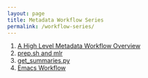 ```yaml
---
layout: page
title: Metadata Workflow Series
permalink: /workflow-series/
---
```

1. [A High Level Metadata Workflow Overview](https://blackerby.github.io/2022/11/22/llc-workflow.html)
2. [prep.sh and mlr](https://blackerby.github.io/2022/11/23/prep.html)
3. [get_summaries.py](https://blackerby.github.io/2022/11/24/get-summaries.html)
4. [Emacs Workflow](https://blackerby.github.io/2022/11/25/emacs-workflow.html)
